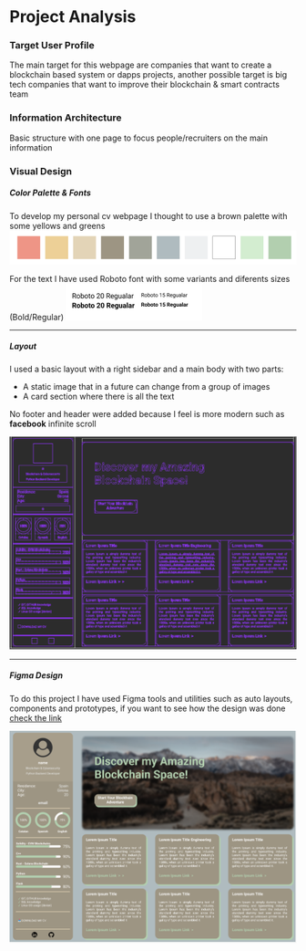 
# Project Analysis

### Target User Profile
The main target for this webpage are companies that want to create a blockchain based system or dapps projects, another possible target is big tech companies that want to improve their blockchain & smart contracts team

### Information Architecture
Basic structure with one page to focus people/recruiters on the main information

### Visual Design
##### Color Palette & Fonts
To develop my personal cv webpage I thought to use a brown palette with some yellows and greens
![Color Palette](/assets/images/readme/color_palette.png "Color Palette")

For the text I have used Roboto font with some variants and diferents sizes (Bold/Regular)
![Fonts](/assets/images/readme/fonts.png "Fonts")

---
##### Layout
I used a basic layout with a right sidebar and a main body with two parts:
* A static image that in a future can change from a group of images
* A card section where there is all the text

No footer and header were added because I feel is more modern such as **facebook** infinite scroll

![Layout](/assets/images/readme/layout.png "Layout")

---
##### Figma Design
To do this project I have used Figma tools and utilities such as auto layouts, components and prototypes, if you want to see how the design was done [check the link](https://www.figma.com/file/tsjdS64aiyFS0fJnzprsxQ/CV?t=18uJLlDUWXLwd0en-1)

![Web Page Prototype](/assets/images/readme/webpage.png "Web Page Prototype")